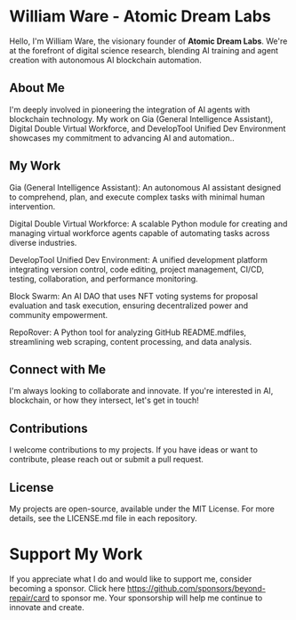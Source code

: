# William Ware - Atomic Dream Labs

Hello, I'm William Ware, the visionary founder of **Atomic Dream Labs**. We're at the forefront of digital science research, blending AI training and agent creation with autonomous AI blockchain automation.

## About Me
I'm deeply involved in pioneering the integration of AI agents with blockchain technology. My work on Gia (General Intelligence Assistant), Digital Double Virtual Workforce, and DevelopTool Unified Dev Environment showcases my commitment to advancing AI and automation..

## My Work
Gia (General Intelligence Assistant): An autonomous AI assistant designed to comprehend, plan, and execute complex tasks with minimal human intervention.

Digital Double Virtual Workforce: A scalable Python module for creating and managing virtual workforce agents capable of automating tasks across diverse industries.

DevelopTool Unified Dev Environment: A unified development platform integrating version control, code editing, project management, CI/CD, testing, collaboration, and performance monitoring.

Block Swarm: An AI DAO that uses NFT voting systems for proposal evaluation and task execution, ensuring decentralized power and community empowerment.

RepoRover: A Python tool for analyzing GitHub README.mdfiles, streamlining web scraping, content processing, and data analysis.

## Connect with Me
I'm always looking to collaborate and innovate. If you're interested in AI, blockchain, or how they intersect, let's get in touch!

## Contributions
I welcome contributions to my projects. If you have ideas or want to contribute, please reach out or submit a pull request.

## License
My projects are open-source, available under the MIT License. For more details, see the LICENSE.md file in each repository.

# Support My Work

If you appreciate what I do and would like to support me, consider becoming a sponsor. Click here https://github.com/sponsors/beyond-repair/card to sponsor me. Your sponsorship will help me continue to innovate and create.
